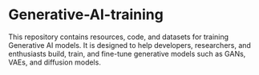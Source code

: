 # Generative-AI-training
This repository contains resources, code, and datasets for training Generative AI models. It is designed to help developers, researchers, and enthusiasts build, train, and fine-tune generative models such as GANs, VAEs, and diffusion models.

